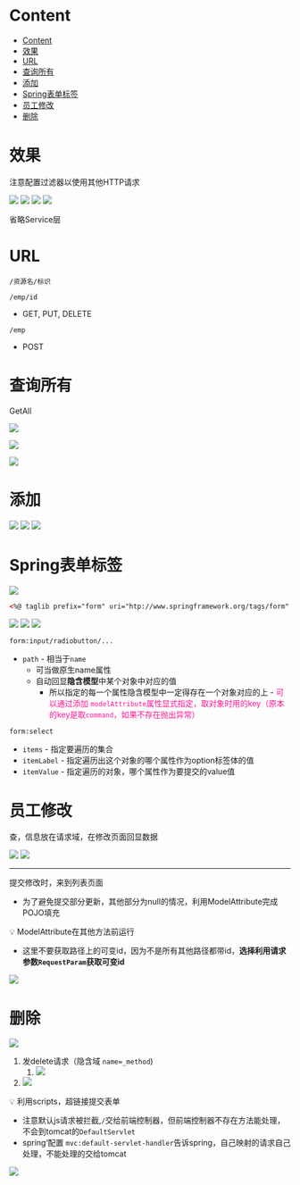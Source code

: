 # Content

* [Content](#content)
* [效果](#效果)
* [URL](#url)
* [查询所有](#查询所有)
* [添加](#添加)
* [Spring表单标签](#spring表单标签)
* [员工修改](#员工修改)
* [删除](#删除)

# 效果

注意配置过滤器以使用其他HTTP请求

![](/static/2021-07-31-21-15-52.png)
![](/static/2021-07-31-21-16-07.png)
![](/static/2021-07-31-21-16-17.png)
![](/static/2021-07-31-21-16-30.png)

省略Service层

# URL

`/资源名/标识`

`/emp/id`

* GET, PUT, DELETE

`/emp`

* POST

# 查询所有

GetAll

![](/static/2021-07-31-21-24-14.png)

![](/static/2021-07-31-21-22-05.png)

![](/static/2021-07-31-21-23-14.png)

# 添加

![](/static/2021-07-31-21-25-49.png)
![](/static/2021-07-31-21-26-58.png)
![](/static/2021-07-31-21-30-00.png)

# Spring表单标签

![](/static/2021-07-31-21-31-12.png)

```xml
<%@ taglib prefix="form" uri="htp://www.springframework.org/tags/form" %>
```

![](/static/2021-07-31-21-48-11.png)
![](/static/2021-07-31-21-48-54.png)
![](/static/2021-07-31-21-48-19.png)

`form:input/radiobutton/...`

* `path`  - 相当于`name`
  * 可当做原生name属性
  * 自动回显**隐含模型**中某个对象中对应的值
    * 所以指定的每一个属性隐含模型中一定得存在一个对象对应的上 - <font color="deeppink">可以通过添加 `modelAttribute`属性显式指定，取对象时用的key（原本的key是取`command`，如果不存在抛出异常）</font>

`form:select`

* `items` - 指定要遍历的集合
* `itemLabel` - 指定遍历出这个对象的哪个属性作为option标签体的值
* `itemValue` - 指定遍历的对象，哪个属性作为要提交的value值

# 员工修改

查，信息放在请求域，在修改页面回显数据

![](/static/2021-07-31-22-12-24.png)
![](/static/2021-07-31-22-12-55.png)

---

提交修改时，来到列表页面

* 为了避免提交部分更新，其他部分为null的情况，利用ModelAttribute完成POJO填充

:bulb: ModelAttribute在其他方法前运行

* 这里不要获取路径上的可变id，因为不是所有其他路径都带id，**选择利用请求参数`RequestParam`获取可变id**

![](/static/2021-07-31-22-30-33.png)

# 删除

![](/static/2021-07-31-22-33-40.png)

1. 发delete请求（隐含域 `name=_method`)
   1. ![](/static/2021-07-31-22-34-29.png)
2. ![](/static/2021-07-31-22-35-40.png)

:bulb: 利用scripts，超链接提交表单

* 注意默认js请求被拦截,`/`交给前端控制器，但前端控制器不存在方法能处理，不会到tomcat的`DefaultServlet`
* spring‘配置 `mvc:default-servlet-handler`告诉spring，自己映射的请求自己处理，不能处理的交给tomcat

![](/static/2021-07-31-22-43-18.png)